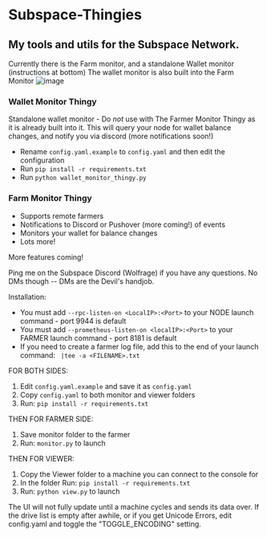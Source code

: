 # Subspace-Thingies

## My tools and utils for the Subspace Network.
Currently there is the Farm monitor, and a standalone Wallet monitor (instructions at bottom)
The wallet monitor is also built into the Farm Monitor
![image](https://github.com/wolfrage76/Subspace-Thingies/assets/75458290/b6152d9f-be70-483c-9279-ec6b8c8a6083)
### Wallet Monitor Thingy ###
Standalone wallet monitor - Do *not* use with The Farmer Monitor Thingy as it is already built into it.
This will query your node for wallet balance changes, and notify you via discord (more notifications soon!)

- Rename `config.yaml.example` to `config.yaml` and then edit the configuration
- Run `pip install -r requirements.txt`
- Run `python wallet_monitor_thingy.py`


### Farm Monitor Thingy

- Supports remote farmers
- Notifications to Discord or Pushover (more coming!) of events
- Monitors your wallet for balance changes
- Lots more!

More features coming!

Ping me on the Subspace Discord (Wolfrage) if you have any questions. No DMs though -- DMs are the Devil's handjob.

Installation:
 - You must add `--rpc-listen-on <LocalIP>:<Port>` to your NODE launch command - port 9944 is default
 - You must add `--prometheus-listen-on <localIP>:<Port>` to your FARMER launch command - port 8181 is default
 - If you need to create a farmer log file, add this to the end of your launch command: ` |tee -a <FILENAME>.txt`


FOR BOTH SIDES:
1. Edit `config.yaml.example` and save it as `config.yaml` 
2. Copy `config.yaml` to both monitor and viewer folders
3. Run: `pip install -r requirements.txt`


THEN FOR FARMER SIDE:
1. Save monitor folder to the farmer
3. Run: `monitor.py` to launch


THEN FOR VIEWER:
1. Copy the Viewer folder to a machine you can connect to the console for
2. In the folder Run: `pip install -r requirements.txt`
3. Run: `python view.py` to launch

The UI will not fully update until a machine cycles and sends its data over.  If the drive list is empty after awhile, or if you get Unicode Errors, edit config.yaml and toggle the "TOGGLE_ENCODING" setting.
